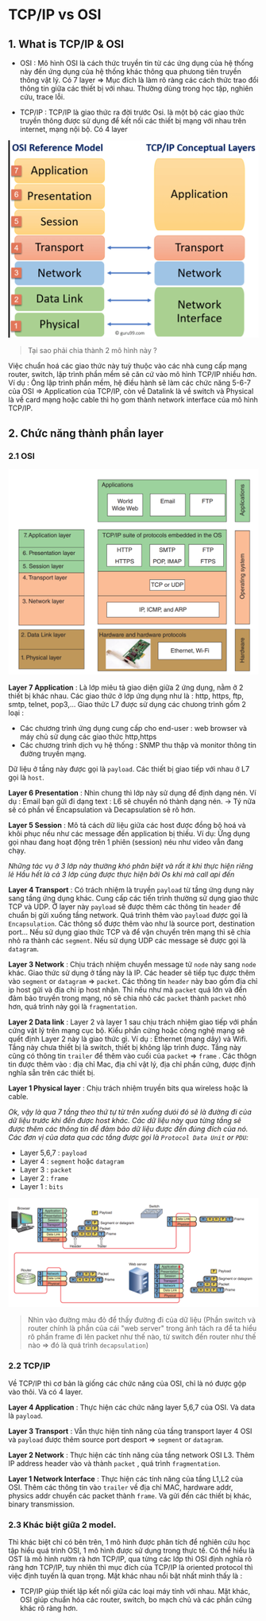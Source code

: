 # **TCP/IP vs OSI**

## 1. What is TCP/IP & OSI

+ OSI : Mô hình OSI là cách thức truyền tin từ các ứng dụng của hệ thống này đến ứng dụng của hệ thống khác thông qua phưong tiên truyền thông vật lý. Có 7 layer => Mục đích là làm rõ ràng các cách thức trao đổi thông tin giữa các thiết bị với nhau. Thường dùng trong học tập, nghiên cứu, trace lỗi.

+ TCP/IP : TCP/IP là giao thức ra đời trước Osi. là một bộ các giao thức truyền thông được sử dụng để kết nối các thiết bị mạng với nhau trên internet, mạng nội bộ. Có 4 layer 

![](img/2021-08-25-00-14-03.png)

> Tại sao phải chia thành 2 mô hình này ?

Việc chuẩn hoá các giao thức này tuỳ thuộc vào các nhà cung cấp mạng router, switch, lập trình phần mềm sẽ căn cứ vào mô hình TCP/IP nhiều hơn. Ví dụ : Ông lập trình phần mềm, hệ điều hành sẽ làm các chức năng 5-6-7 của OSI => Application của TCP/IP, còn về Datalink là về switch và Physical là về card mạng hoặc cable thì họ gom thành network interface của mô hình TCP/IP. 

## 2. Chức năng thành phần layer

### 2.1 OSI
![](img/2021-08-25-00-23-37.png)

**Layer 7 Application** : Là lớp miêu tả giao diện giữa 2 ứng dụng, nằm ở 2 thiết bị khác nhau. Các giao thức ở lớp ứng dụng như là : http, https, ftp, smtp, telnet, pop3,... Giao thức L7 được sử dụng các chưong trình gồm 2 loại :
- Các chương trình ứng dụng cung cấp cho end-user : web browser và máy chủ sử dụng các giao thức http,https
- Các chương trình dịch vụ hệ thống : SNMP thu thập và monitor thông tin đường truyền mạng. 

Dữ liệu ở tầng này được gọi là `payload`. Các thiết bị giao tiếp với nhau ở L7 gọi là `host`.

**Layer 6 Presentation** : Nhìn chung thì lớp này sử dụng để định dạng nén. Ví dụ : Email bạn gửi đi dạng text : L6 sẽ chuyển nó thành dạng nén. -> Tý nữa sẽ có phần về Encapsulation và Decapsulation sẽ rõ hơn.

**Layer 5 Session** : Mô tả cách dữ liệu giữa các host được đồng bộ hoá và khôi phục nếu như các message đến application bị thiếu. Ví dụ: Ứng dụng gọi nhau đang hoạt động trên 1 phiên (session) néu như video vẫn đang chạy.

*Những tác vụ ở 3 lớp này thường khó phân biệt và rất ít khi thực hiện riêng lẻ Hầu hết là cả 3 lớp cùng được thực hiện bởi Os khi mà call api đến*

**Layer 4 Transport** : Có trách nhiệm là truyền `payload` từ tầng ứng dụng này sang tầng ứng dụng khác. Cung cấp các tiến trình thường sử dụng giao thức TCP và UDP. Ở layer này `payload` sẽ được thêm các thông tin `header` để chuẩn bị gửi xuống tầng network. Quá trình thêm vào `payload` được gọi là `Encapsulation`. Các thông số được thêm vào như là source port, destination port... Nếu sử dụng giao thức TCP và để vận chuyển trên mạng thì sẽ chia nhỏ ra thành các `segment`. Nếu sử dụng UDP các message sẽ được gọi là `datagram`.

**Layer 3 Network** : Chịu trách nhiệm chuyển message tử `node` này sang `node` khác. Giao thức sử dụng ở tầng này là IP. Các header sẽ tiếp tục được thêm vào `segment` or `datagram` => `packet`. Các thông tin `header` này bao gồm địa chỉ ip host gửi và địa chỉ ip host nhận. Thì nếu như mà `packet` quá lớn và đển đảm bảo truyền trong mạng, nó sẽ chia nhỏ các `packet` thành `packet` nhỏ hơn, quá trình này gọi là `fragmentation`.

**Layer 2 Data link** : Layer 2 và layer 1 sau chịu trách nhiệm giao tiếp với phần cứng vật lý trên mạng cục bộ. Kiểu phần cứng hoặc công nghệ mạng sẽ quết định Layer 2 này là giao thức gì. Ví dụ : Ethernet (mạng dây) và Wifi. Tầng này chưa thiết bị là switch, thiết bị không lập trình được. Tầng này cũng có thông tin `trailer` để thêm vào cuối của `packet` => `frame` . Các thôgn tin được thêm vào : địa chỉ Mac, địa chỉ vật lý, địa chỉ phần cứng, được định nghĩa sẵn trên các thiết bị.

**Layer 1 Physical layer** : Chịu trách nhiệm truyền bits qua wireless hoặc là cable. 

*Ok, vậy là qua 7 tầng theo thứ tự từ trên xuống dưói đó sẽ là đường đi của dữ liệu trước khi đến được host khác. Các dữ liệu này qua từng tầng sẽ được thêm các thông tin để đảm bảo dữ liệu được đến đúng đích của nó. Các đơn vị của data qua các tầng được gọi là `Protocol Data Unit` or `PDU`:*
+ Layer 5,6,7 : `payload`
+ Layer 4 : `segment` hoặc `datagram`
+ Layer 3 : `packet`
+ Layer 2 : `frame`
+ Layer 1 : `bits` 

![](img/2021-08-25-01-24-51.png)
> Nhìn vào đường màu đỏ để thấy đường đi của dữ liệu (Phần switch và router chính là phần của cái "web server" trong ảnh tách ra để ta hiểu rõ phần frame đi lên packet như thế nào, từ switch đến router như thế nào => đó là quá trình `decapsulation`)

### 2.2 TCP/IP

Về TCP/IP thì cơ bản là giống các chức năng của OSI, chỉ là nó được gộp vào thôi. Và có 4 layer.

**Layer 4 Application** : Thực hiện các chức năng layer 5,6,7 của OSI. Và data là `payload`.

**Layer 3 Transport** : Vẫn thực hiện tính năng của tầng transport layer 4 OSI và `payload` được thêm source port desport => `segment` or `datagram`.

**Layer 2 Network** : Thực hiện các tính năng của tầng network OSI L3. Thêm IP address header vào và thành `packet` , quá trình `fragmentation`.

**Layer 1 Network Interface** : Thực hiện các tính năng của tầng L1,L2 của OSI. Thêm các thông tin vào `trailer` về địa chỉ MAC, hardware addr, physics addr chuyển các packet thành `frame`. Và gửi đến các thiết bị khác, binary transmission.

### 2.3 Khác biệt giữa 2 model.

Thì khác biệt chỉ có bên trên, 1 mô hình được phân tích để nghiên cứu học tập hiểu quá trình OSI, 1 mô hình được sử dụng trong thực tế. Có thể hiểu là OST là mô hình rườm rà hơn TCP/IP, qua từng các lớp thì OSI định nghĩa rõ ràng hơn TCP/IP, tuy nhiên thì mục đích của TCP/IP là oriented protocol thì việc định tuyến là quan trọng. Mặt khác nhau nổi bật nhất mình thấy là :

+ TCP/IP giúp thiết lập kết nối giữa các loại máy tính với nhau. Mặt khác, OSI giúp chuẩn hóa các router, switch, bo mạch chủ và các phần cứng khác rõ ràng hơn.
